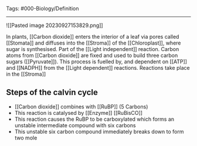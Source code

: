 Tags: #000-Biology/Definition 

---
![[Pasted image 20230927153829.png]]

In plants, [[Carbon dioxide]] enters the interior of a leaf via pores called [[Stomata]] and diffuses into the [[Stroma]] of the [[Chloroplast]], where sugar is synthesised. Part of the [[Light independent]] reaction. 
Carbon atoms from [[Carbon dioxide]] are fixed and used to build three carbon sugars ([[Pyruvate]]). This process is fuelled by, and dependent on [[ATP]] and [[NADPH]] from the [[Light dependent]] reactions.
Reactions take place in the [[Stroma]]

## Steps of the calvin cycle
- [[Carbon dioxide]] combines with [[RuBP]] (5 Carbons)
- This reaction is catalysed by [[Enzyme]] [[RuBisCO]] 
- This reaction causes the RuBP to be carboxylated which forms an unstable intermediate compound with six carbons
- This unstable six carbon compound immediately breaks down to form two mole